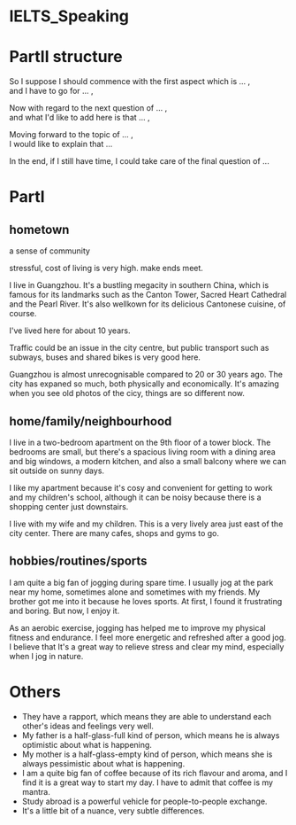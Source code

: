 # IELTS_Speaking
# PartII structure
So I suppose I should commence with the first aspect which is ... ,<br>
and I have to go for ... ,<br>

Now with regard to the next question of ... ,<br>
and what I'd like to add here is that ... ,<br>

Moving forward to the topic of ... ,<br>
I would like to explain that ...<br>

In the end, if I still have time, I could take care of the final question of ...<br>

# PartI
## hometown
a sense of community

stressful, cost of living is very high. make ends meet.

I live in Guangzhou. It's a bustling megacity in southern China, which is famous for its landmarks such as the Canton Tower, Sacred Heart Cathedral and the Pearl River. It's also wellkown for its delicious Cantonese cuisine, of course.

I've lived here for about 10 years.

Traffic could be an issue in the city centre, but public transport such as subways, buses and shared bikes is very good here.

Guangzhou is almost unrecognisable compared to 20 or 30 years ago. The city has expaned so much, both physically and economically.
It's amazing when you see old photos of the cicy, things are so different now.

## home/family/neighbourhood
I live in a two-bedroom apartment on the 9th floor of a tower block.
The bedrooms are small, but there's a spacious living room with a dining area and big windows, a modern kitchen, and also a small balcony where we can sit outside on sunny days.

I like my apartment because it's cosy and convenient for getting to work and my children's school, although it can be noisy because there is a shopping center just downstairs.

I live with my wife and my children. This is a very lively area just east of the city center. There are many cafes, shops and gyms to go.

## hobbies/routines/sports
I am quite a big fan of jogging during spare time.
I usually jog at the park near my home, sometimes alone and sometimes with my friends.
My brother got me into it because he loves sports.
At first, I found it frustrating and boring.
But now, I enjoy it.

As an aerobic exercise, jogging has helped me to improve my physical fitness and endurance.
I feel more energetic and refreshed after a good jog.
I believe that It's a great way to relieve stress and clear my mind, especially when I jog in nature.

# Others
* They have a rapport, which means they are able to understand each other's ideas and feelings very well.
* My father is a half-glass-full kind of person, which means he is always optimistic about what is happening.
* My mother is a half-glass-empty kind of person, which means she is always pessimistic about what is happening.
* I am a quite big fan of coffee because of its rich flavour and aroma, and I find it is a great way to start my day. I have to admit that coffee is my mantra.
* Study abroad is a powerful vehicle for people-to-people exchange.
* It's a little bit of a nuance, very subtle differences.
